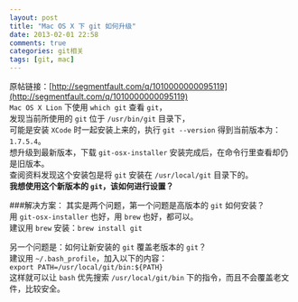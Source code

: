 ```yaml
---
layout: post
title: "Mac OS X 下 git 如何升级"
date: 2013-02-01 22:58
comments: true
categories: git相关
tags: [git, mac]
---
```

原帖链接：[http://segmentfault.com/q/1010000000095119](http://segmentfault.com/q/1010000000095119)  
`Mac OS X Lion` 下使用 `which git` 查看 `git`，  
发现当前所使用的 `git` 位于 `/usr/bin/git` 目录下，  
可能是安装 `XCode` 时一起安装上来的，执行 `git --version` 得到当前版本为：`1.7.5.4`。  
想升级到最新版本，下载 `git-osx-installer` 安装完成后，在命令行里查看却仍是旧版本。  
查阅资料发现这个安装包是将 `git` 安装在 `/usr/local/git` 目录下的。  
__我想使用这个新版本的 `git`，该如何进行设置？__
<!-- more -->

###解决方案：
其实是两个问题，第一个问题是高版本的 `git` 如何安装？  
用 `git-osx-installer` 也好，用 `brew` 也好，都可以。  
建议用 `brew` 安装：`brew install git`  

另一个问题是：如何让新安装的 `git` 覆盖老版本的 `git`？  
建议用 `~/.bash_profile`，加入以下的内容：  
`export PATH=/usr/local/git/bin:${PATH}`  
这样就可以让 `bash` 优先搜索 `/usr/local/git/bin` 下的指令，而且不会覆盖老文件，比较安全。  



